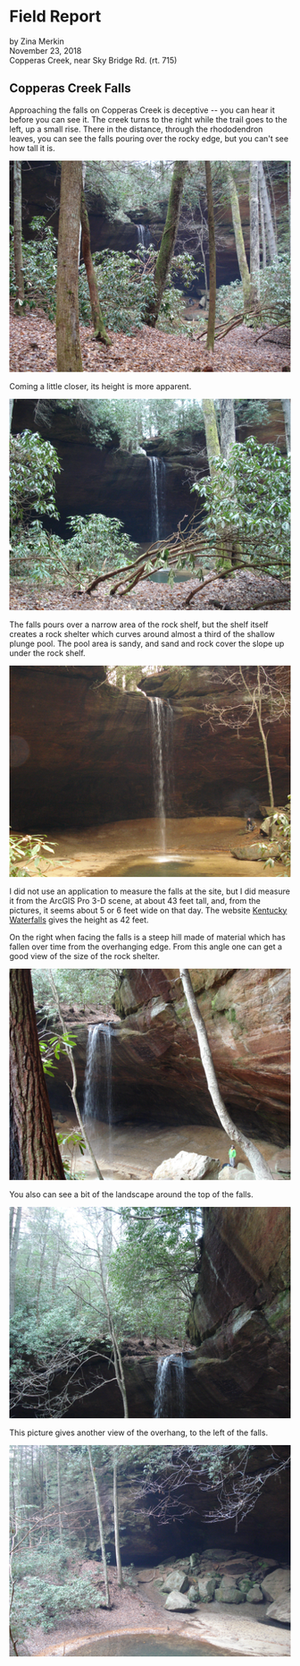 # Field Report

by Zina Merkin  
November 23, 2018  
Copperas Creek, near Sky Bridge Rd. (rt. 715)

## Copperas Creek Falls

Approaching the falls on Copperas Creek is deceptive -- you can hear it before you can see it. The creek turns to the right while the trail goes to the left, up a small rise. There in the distance, through the rhododendron leaves, you can see the falls pouring over the rocky edge, but you can't see how tall it is.

![First approach to Copperas Falls](..\photos\DSC01106.JPG)

Coming a little closer, its height is more apparent.

![Near the top of the rise, most of the falls is in view](..\photos\DSC01107.JPG)

The falls pours over a narrow area of the rock shelf, but the shelf itself creates a rock shelter which curves around almost a third of the shallow plunge pool. The pool area is sandy, and sand and rock cover the slope up under the rock shelf.  

![Water plunges over narrow area](..\photos\DSC01116.JPG)  

I did not use an application to measure the falls at the site, but I did measure it from the ArcGIS Pro 3-D scene, at about 43 feet tall, and, from the pictures, it seems about 5 or 6 feet wide on that day. The website [Kentucky Waterfalls](http://kywaterfalls.com/dir/index.php/cumberland-plateau/1806-copperas-creek-falls) gives the height as 42 feet.  

On the right when facing the falls is a steep hill made of material which has fallen over time from the overhanging edge. From this angle one can get a good view of the size of the rock shelter.

![View from the Hill](..\photos\DSC01149.JPG)  

You also can see a bit of the landscape around the top of the falls.

![Closeup of the Lip of the Falls](..\photos\DSC01134.JPG)  

This picture gives another view of the overhang, to the left of the falls.

![Left side of rock shelter](..\photos\DSC01142.JPG)

